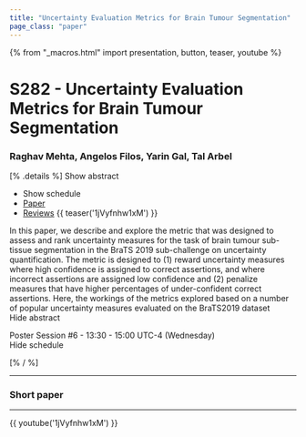 ```yaml
---
title: "Uncertainty Evaluation Metrics for Brain Tumour Segmentation"
page_class: "paper"
---
```


{% from "_macros.html" import presentation, button, teaser, youtube %}

# S282 - Uncertainty Evaluation Metrics for Brain Tumour Segmentation

### Raghav Mehta, Angelos Filos, Yarin Gal, Tal Arbel

[% .details %]
<a class="toggle_visibility" data-selector=".abstract" data-level="3">Show abstract</a>
- <a class="toggle_visibility" data-selector=".schedule" data-level="3">Show schedule</a>
- <a href="https://openreview.net/pdf?id=H-PvDNIex">Paper</a>
- <a href="https://openreview.net/forum?id=H-PvDNIex">Reviews</a>
{{ teaser('1jVyfnhw1xM') }}

<p>
    <span class="abstract">
        In this paper, we describe and explore the metric that was designed to assess and rank uncertainty measures for the task of brain tumour sub-tissue segmentation in the BraTS 2019 sub-challenge on uncertainty quantification. The metric is designed to (1) reward uncertainty measures where high confidence is assigned to correct assertions, and where incorrect assertions are assigned low confidence and (2) penalize measures that have higher percentages of under-confident correct assertions.  Here, the workings of the metrics explored based on a number of popular uncertainty measures evaluated on the BraTS2019 dataset
        <br>
        <span class="actions"><a class="toggle_visibility" data-level="2">Hide abstract</a></span>
    </span>
</p>

<p>
    <span class="schedule">
        Poster Session #6  - 13:30 - 15:00 UTC-4 (Wednesday)
        <br>
        <span class="actions"><a class="toggle_visibility" data-level="2">Hide schedule</a></span>
    </span>
</p>

<!-- {{ button("Access paper channel", "https://chat.midl.io/channel/s282") }} -->
[% / %]

---

### Short paper

---

{{ youtube('1jVyfnhw1xM') }}